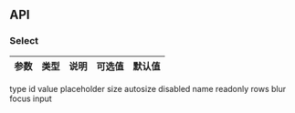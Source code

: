 ## API
### Select
| 参数 | 类型 | 说明 | 可选值 | 默认值 |
|-|-|-|-|-|
type
id
value
placeholder
size
autosize
disabled
name
readonly
rows
blur
focus
input
